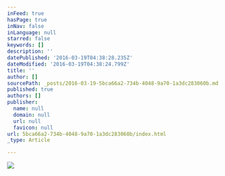 ```yaml
---
inFeed: true
hasPage: true
inNav: false
inLanguage: null
starred: false
keywords: []
description: ''
datePublished: '2016-03-19T04:38:28.235Z'
dateModified: '2016-03-19T04:38:24.799Z'
title: ''
author: []
sourcePath: _posts/2016-03-19-5bca66a2-734b-4048-9a70-1a3dc283060b.md
published: true
authors: []
publisher:
  name: null
  domain: null
  url: null
  favicon: null
url: 5bca66a2-734b-4048-9a70-1a3dc283060b/index.html
_type: Article

---
```

![](https://s3-us-west-2.amazonaws.com/the-grid-img/p/94717d29d16a4964baed914ead0f2409c6d39f0d.png)